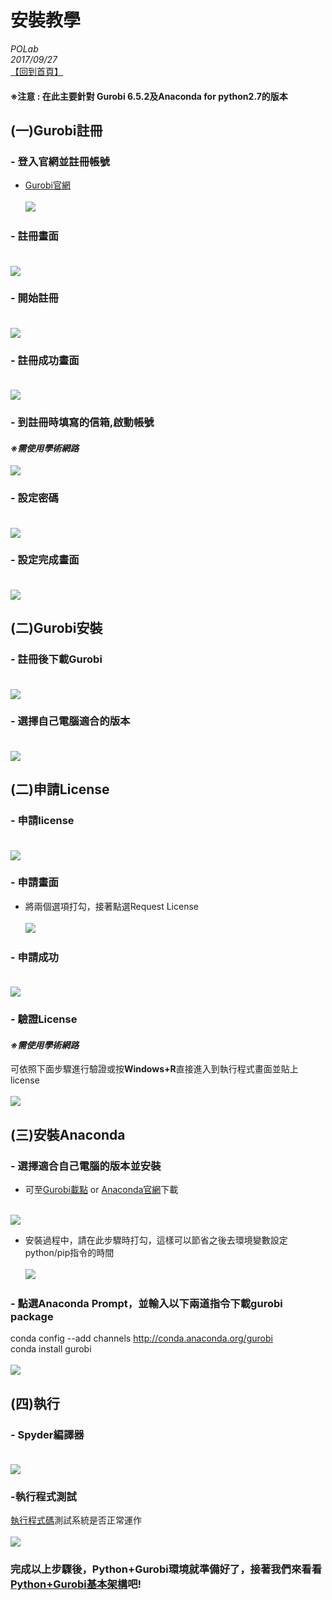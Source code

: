 
# 安裝教學 
*POLab*
<br>
*2017/09/27*
<br>
[【回到首頁】](https://github.com/PO-LAB/Python-Gurobi)

#### ※注意 : 在此主要針對 Gurobi 6.5.2及Anaconda for python2.7的版本
## (一)Gurobi註冊 

### - 登入官網並註冊帳號
- [Gurobi官網](https://www.gurobi.com/index) <br><br>
![](https://github.com/wurmen/Gurobi-Python/blob/master/Installation/picture/gurobi%E8%A8%BB%E5%86%8A/%E5%AE%89%E8%A3%9D%E4%B8%A6%E8%A8%BB%E5%86%8A.png)

### - 註冊畫面 <br><br>
![](https://github.com/wurmen/Gurobi-Python/blob/master/Installation/picture/gurobi%E8%A8%BB%E5%86%8A/%E8%A8%BB%E5%86%8A%E7%95%AB%E9%9D%A2.png)

### - 開始註冊 <br><br>
![](https://github.com/wurmen/Gurobi-Python/blob/master/Installation/picture/gurobi%E8%A8%BB%E5%86%8A/%E9%96%8B%E5%A7%8B%E8%A8%BB%E5%86%8A.png)

### - 註冊成功畫面 <br><br>
![](https://github.com/wurmen/Gurobi-Python/blob/master/Installation/picture/gurobi%E8%A8%BB%E5%86%8A/%E8%A8%BB%E5%86%8A%E6%88%90%E5%8A%9F%E7%95%AB%E9%9D%A2.jpg)

### - 到註冊時填寫的信箱,啟動帳號 

#### *※需使用學術網路* <br>

![](https://github.com/wurmen/Gurobi-Python/blob/master/Installation/picture/gurobi%E8%A8%BB%E5%86%8A/%E5%95%9F%E5%8B%95%E5%B8%B3%E8%99%9F.png)

### - 設定密碼 <br><br>
![](https://github.com/wurmen/Gurobi-Python/blob/master/Installation/picture/gurobi%E8%A8%BB%E5%86%8A/%E8%A8%AD%E5%AE%9A%E5%AF%86%E7%A2%BC.png)

### - 設定完成畫面 <br><br>
![](https://github.com/wurmen/Gurobi-Python/blob/master/Installation/picture/gurobi%E8%A8%BB%E5%86%8A/%E8%A8%AD%E5%AE%9A%E5%AE%8C%E6%88%90%E7%95%AB%E9%9D%A2.png)

## (二)Gurobi安裝

### - 註冊後下載Gurobi <br><br>
![](https://github.com/wurmen/Gurobi-Python/blob/master/Installation/picture/gurobi%E5%AE%89%E8%A3%9D/%E4%B8%8B%E8%BC%89gurobi.png)

### - 選擇自己電腦適合的版本 <br><br>
![](https://github.com/wurmen/Gurobi-Python/blob/master/Installation/picture/gurobi%E5%AE%89%E8%A3%9D/%E9%81%B8%E6%93%87%E9%81%A9%E5%90%88%E7%89%88%E6%9C%AC.png)


## (二)申請License

### - 申請license <br><br>
![](https://github.com/wurmen/Gurobi-Python/blob/master/Installation/picture/gurobi%E5%AE%89%E8%A3%9D/%E7%94%B3%E8%AB%8Blicense.png)

### - 申請畫面 

- 將兩個選項打勾，接著點選Request License <br><br>
![](https://github.com/wurmen/Gurobi-Python/blob/master/Installation/picture/gurobi%E5%AE%89%E8%A3%9D/request_license.PNG)

### - 申請成功 <br><br>
![](https://github.com/wurmen/Gurobi-Python/blob/master/Installation/picture/gurobi%E5%AE%89%E8%A3%9D/%E7%94%B3%E8%AB%8B%E6%88%90%E5%8A%9F.png)

### - 驗證License

#### *※需使用學術網路* 
可依照下面步驟進行驗證或按**Windows+R**直接進入到執行程式畫面並貼上license <br><br>
![](https://github.com/wurmen/Gurobi-Python/blob/master/Installation/picture/gurobi%E5%AE%89%E8%A3%9D/%E5%9F%B7%E8%A1%8C%E9%A9%97%E8%AD%89License%E7%9A%84%E7%A8%8B%E5%BC%8F.png)

## (三)安裝Anaconda

### - 選擇適合自己電腦的版本並安裝
- 可至[Gurobi載點](http://www.gurobi.com/downloads/get-anaconda) or [Anaconda官網](https://www.continuum.io/downloads)下載 <br><br>

![](https://github.com/wurmen/Gurobi-Python/blob/master/Installation/picture/%E5%AE%89%E8%A3%9Danaconda/%E9%81%B8%E6%93%87%E7%89%88%E6%9C%AC.png)


- 安裝過程中，請在此步驟時打勾，這樣可以節省之後去環境變數設定python/pip指令的時間 <br><br>
![](https://github.com/wurmen/Gurobi-Python/blob/master/Installation/picture/%E5%AE%89%E8%A3%9Danaconda/%E7%92%B0%E5%A2%83%E8%A8%AD%E5%AE%9A.PNG)

### - 點選Anaconda Prompt，並輸入以下兩道指令下載gurobi package
conda config --add channels http://conda.anaconda.org/gurobi <br />
conda install gurobi <br><br>
![](https://github.com/wurmen/Gurobi-Python/blob/master/Installation/picture/%E5%AE%89%E8%A3%9Danaconda/%E4%B8%8B%E8%BC%89gurobi%20package.png)

## (四)執行
### - Spyder編譯器 <br><br>
![](https://github.com/wurmen/Gurobi-Python/blob/master/Installation/picture/%E5%AE%89%E8%A3%9Danaconda/spyder%E7%B7%A8%E8%AD%AF%E5%99%A8.png)

### -執行程式測試 
[執行程式碼](https://github.com/wurmen/Gurobi-Python/blob/master/Installation/mip.py)測試系統是否正常運作 <br><br>
![](https://github.com/wurmen/Gurobi-Python/blob/master/Installation/picture/%E5%AE%89%E8%A3%9Danaconda/mip_example%E5%9F%B7%E8%A1%8C%E7%95%AB%E9%9D%A2.PNG)


### 完成以上步驟後，Python+Gurobi環境就準備好了，接著我們來看看[Python+Gurobi基本架構](https://github.com/wurmen/Gurobi-Python/blob/master/python-gurobi%20%20model/Python%2BGurobi%E5%9F%BA%E6%9C%AC%E6%9E%B6%E6%A7%8B.md)吧!
